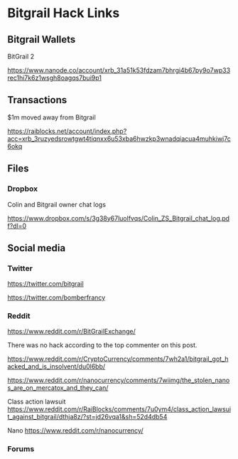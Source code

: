 # Bitgrail Hack Links

## Bitgrail Wallets 

BitGrail 2

https://www.nanode.co/account/xrb_31a51k53fdzam7bhrgi4b67py9o7wp33rec1hi7k6z1wsgh8oagqs7bui9p1



## Transactions

$1m moved away from Bitgrail

https://raiblocks.net/account/index.php?acc=xrb_3ruzyedsrowtgwt4tiqnxx6u53xba6hwzkp3wnadqiacua4muhkiwj7c6okq

## Files

### Dropbox

Colin and Bitgrail owner chat logs

https://www.dropbox.com/s/3g38y67luolfvqs/Colin_ZS_Bitgrail_chat_log.pdf?dl=0


## Social media

### Twitter

https://twitter.com/bitgrail

https://twitter.com/bomberfrancy


### Reddit

https://www.reddit.com/r/BitGrailExchange/

There was no hack according to the top commenter on this post.

https://www.reddit.com/r/CryptoCurrency/comments/7wh2a1/bitgrail_got_hacked_and_is_insolvent/du0l6bb/

https://www.reddit.com/r/nanocurrency/comments/7wiimg/the_stolen_nanos_are_on_mercatox_and_they_can/

Class action lawsuit
https://www.reddit.com/r/RaiBlocks/comments/7u0ym4/class_action_lawsuit_against_bitgrail/dthja8z/?st=jd26vqa1&sh=52d4db54

Nano
https://www.reddit.com/r/nanocurrency/

### Forums
